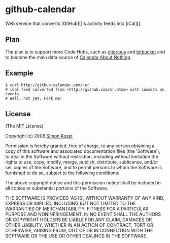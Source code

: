 github-calendar
===============

Web service that converts [GitHub][]'s activity feeds into [iCal][].

Plan
----

The plan is to support more Code Hubs, such as [gitorious][] and [bitbucket][] and
to become the main data source of [Calendar About Nothing][CAN].

[gitorious]: http://gitorious.org
[bitbucket]: http://www.bitbucket.org
[CAN]: http://calendaraboutnothing.com

Example
-------

    $ curl http://github-calendar.com/~sr
    # iCal feed converted from <http://github.com/sr.atom> with commits as events
    # Well, not yet. Fork me!

License
-------

(The MIT License)

Copyright (c) 2008 [Simon Rozet][sr]

Permission is hereby granted, free of charge, to any person obtaining
a copy of this software and associated documentation files (the
'Software'), to deal in the Software without restriction, including
without limitation the rights to use, copy, modify, merge, publish,
distribute, sublicense, and/or sell copies of the Software, and to
permit persons to whom the Software is furnished to do so, subject to
the following conditions:

The above copyright notice and this permission notice shall be
included in all copies or substantial portions of the Software.

THE SOFTWARE IS PROVIDED 'AS IS', WITHOUT WARRANTY OF ANY KIND,
EXPRESS OR IMPLIED, INCLUDING BUT NOT LIMITED TO THE WARRANTIES OF
MERCHANTABILITY, FITNESS FOR A PARTICULAR PURPOSE AND NONINFRINGEMENT.
IN NO EVENT SHALL THE AUTHORS OR COPYRIGHT HOLDERS BE LIABLE FOR ANY
CLAIM, DAMAGES OR OTHER LIABILITY, WHETHER IN AN ACTION OF CONTRACT,
TORT OR OTHERWISE, ARISING FROM, OUT OF OR IN CONNECTION WITH THE
SOFTWARE OR THE USE OR OTHER DEALINGS IN THE SOFTWARE.

[sr]: http://atonie.org
